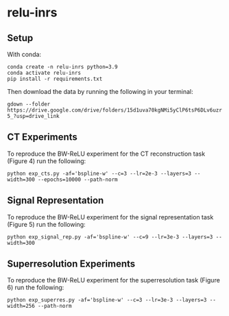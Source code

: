 # relu-inrs

## Setup

With conda:

```
conda create -n relu-inrs python=3.9
conda activate relu-inrs
pip install -r requirements.txt
```

Then download the data by running the following in your terminal:

```gdown --folder https://drive.google.com/drive/folders/15d1uva70kgNMi5yClP6tsP6DLv6uzr5_?usp=drive_link```

## CT Experiments
To reproduce the BW-ReLU experiment for the CT reconstruction task (Figure 4) run the following:

``python exp_cts.py -af='bspline-w' --c=3 --lr=2e-3 --layers=3 --width=300 --epochs=10000
--path-norm``

## Signal Representation
To reproduce the BW-ReLU experiment for the signal representation task (Figure 5) run the following:

``python exp_signal_rep.py -af='bspline-w' --c=9 --lr=3e-3 --layers=3 --width=300``
## Superresolution Experiments
To reproduce the BW-ReLU experiment for the superresolution task (Figure 6) run the following:

``python exp_superres.py -af='bspline-w' --c=3 --lr=3e-3 --layers=3 --width=256 --path-norm``

